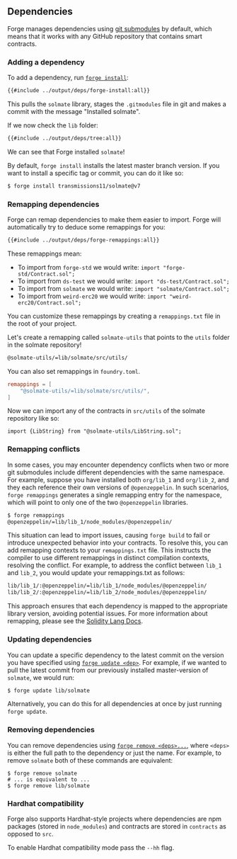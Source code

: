 ## Dependencies

Forge manages dependencies using [git submodules](https://git-scm.com/book/en/v2/Git-Tools-Submodules) by default, which means that it works with any GitHub repository that contains smart contracts.

### Adding a dependency

To add a dependency, run [`forge install`](../reference/forge/forge-install.md):

```sh
{{#include ../output/deps/forge-install:all}}
```

This pulls the `solmate` library, stages the `.gitmodules` file in git and makes a commit with the message "Installed solmate".

If we now check the `lib` folder:

```sh
{{#include ../output/deps/tree:all}}
```

We can see that Forge installed `solmate`!

By default, `forge install` installs the latest master branch version. If you want to install a specific tag or commit, you can do it like so:

```sh
$ forge install transmissions11/solmate@v7
```

### Remapping dependencies

Forge can remap dependencies to make them easier to import. Forge will automatically try to deduce some remappings for you:

```sh
{{#include ../output/deps/forge-remappings:all}}
```

These remappings mean:

- To import from `forge-std` we would write: `import "forge-std/Contract.sol";`
- To import from `ds-test` we would write: `import "ds-test/Contract.sol";`
- To import from `solmate` we would write: `import "solmate/Contract.sol";`
- To import from `weird-erc20` we would write: `import "weird-erc20/Contract.sol";`

You can customize these remappings by creating a `remappings.txt` file in the root of your project.

Let's create a remapping called `solmate-utils` that points to the `utils` folder in the solmate repository!

```sh
@solmate-utils/=lib/solmate/src/utils/
```

You can also set remappings in `foundry.toml`.

```toml
remappings = [
    "@solmate-utils/=lib/solmate/src/utils/",
]
```

Now we can import any of the contracts in `src/utils` of the solmate repository like so:

```solidity
import {LibString} from "@solmate-utils/LibString.sol";
```

### Remapping conflicts
In some cases, you may encounter dependency conflicts when two or more git submodules include different dependencies with the same namespace. For example, suppose you have installed both `org/lib_1` and `org/lib_2`, and they each reference their own versions of `@openzeppelin`. In such scenarios, `forge remappings` generates a single remapping entry for the namespace, which will point to only one of the two `@openzeppelin` libraries. 

```sh
$ forge remappings  
@openzeppelin/=lib/lib_1/node_modules/@openzeppelin/ 
```

This situation can lead to import issues, causing `forge build` to fail or introduce unexpected behavior into your contracts. To resolve this, you can add remapping contexts to your `remappings.txt` file. This instructs the compiler to use different remappings in distinct compilation contexts, resolving the conflict. For example, to address the conflict between `lib_1` and `lib_2`, you would update your remappings.txt as follows:


```sh
lib/lib_1/:@openzeppelin/=lib/lib_1/node_modules/@openzeppelin/
lib/lib_2/:@openzeppelin/=lib/lib_2/node_modules/@openzeppelin/
```
This approach ensures that each dependency is mapped to the appropriate library version, avoiding potential issues. For more information about remapping, please see the [Solidity Lang Docs](https://docs.soliditylang.org/en/latest/path-resolution.html#import-remapping).

### Updating dependencies

You can update a specific dependency to the latest commit on the version you have specified using [`forge update <dep>`](../reference/forge/forge-update.md). For example, if we wanted to pull the latest commit from our previously installed master-version of `solmate`, we would run:

```sh
$ forge update lib/solmate
```

Alternatively, you can do this for all dependencies at once by just running `forge update`.

### Removing dependencies

You can remove dependencies using [`forge remove <deps>...`](../reference/forge/forge-remove.md), where `<deps>` is either the full path to the dependency or just the name. For example, to remove `solmate` both of these commands are equivalent:

```ignore
$ forge remove solmate
# ... is equivalent to ...
$ forge remove lib/solmate
```

### Hardhat compatibility

Forge also supports Hardhat-style projects where dependencies are npm packages (stored in `node_modules`) and contracts are stored in `contracts` as opposed to `src`.

To enable Hardhat compatibility mode pass the `--hh` flag.
